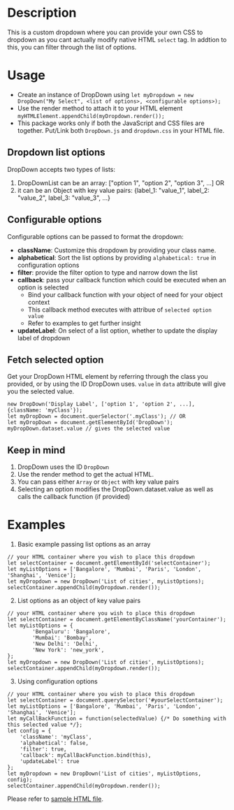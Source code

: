# Description

This is a custom dropdown where you can provide your own CSS to dropdown as you cant actually modify native HTML `select` tag. In addtion to this, you can filter through the list of options.

# Usage

- Create an instance of DropDown using
`let myDropdown = new DropDown("My Select", <list of options>, <configurable options>);`
- Use the render method to attach it to your HTML element
`myHTMLElement.appendChild(myDropdown.render());`
- This package works only if both the JavaScript and CSS files are together. Put/Link both `DropDown.js` and `dropdown.css` in your HTML file.

## Dropdown list options
DropDown accepts two types of lists:
1. DropDownList can be an array: ["option 1", "option 2", "option 3", ...] OR
2. it can be an Object with key value pairs: {label_1: "value_1", label_2: "value_2", label_3: "value_3", ...}
## Configurable options
Configurable options can be passed to format the dropdown:
- **className**: Customize this dropdown by providing your class name.
- **alphabetical**: Sort the list options by providing `alphabetical: true` in configuration options
- **filter**: provide the filter option to type and narrow down the list
- **callback**: pass your callback function which could be executed when an option is selected
  - Bind your callback function with your object of need for your object context
  - This callback method executes with attribue of `selected option value`
  - Refer to examples to get further insight
- **updateLabel**: On select of a list option, whether to update the display label of dropdown
## Fetch selected option
Get your DropDown HTML element by referring through the class you provided, or by using the ID DropDown uses.
`value` in `data` attribute will give you the selected value.
```
new DropDown('Display Label', ['option 1', 'option 2', ...], {className: 'myClass'});
let myDropDown = document.querSelector('.myClass'); // OR
let myDropDown = document.getElementById('DropDown');
myDropDown.dataset.value // gives the selected value
```

## Keep in mind
1. DropDown uses the ID `DropDown`
2. Use the render method to get the actual HTML.
3. You can pass either `Array` or `Object` with key value pairs
4. Selecting an option modifies the DropDown.dataset.value as well as calls the callback function (if provided)

# Examples
1. Basic example passing list options as an array
```
// your HTML container where you wish to place this dropdown
let selectContainer = document.getElementById('selectContainer');
let myListOptions = ['Bangalore', 'Mumbai', 'Paris', 'London', 'Shanghai', 'Venice'];
let myDropdown = new DropDown('List of cities', myListOptions);
selectContainer.appendChild(myDropdown.render());
```
2. List options as an object of key value pairs
```
// your HTML container where you wish to place this dropdown
let selectContainer = document.getElementByClassName('yourContainer');
let myListOptions = {
        'Bengaluru': 'Bangalore',
        'Mumbai': 'Bombay',
        'New Delhi': 'Delhi',
        'New York': 'new_york',
};
let myDropdown = new DropDown('List of cities', myListOptions);
selectContainer.appendChild(myDropdown.render());
```
3. Using configuration options
```
// your HTML container where you wish to place this dropdown
let selectContainer = document.querySelector('#yourSelectContainer');
let myListOptions = ['Bangalore', 'Mumbai', 'Paris', 'London', 'Shanghai', 'Venice'];
let myCallBackFunction = function(selectedValue) {/* Do something with this selected value */};
let config = {
    'className': 'myClass',
    'alphabetical': false,
    'filter': true,
    'callback': myCallBackFunction.bind(this),
    'updateLabel': true
};
let myDropdown = new DropDown('List of cities', myListOptions, config);
selectContainer.appendChild(myDropdown.render());
```

Please refer to [sample HTML file](https://github.com/shashankshovit/selectbox/blob/master/sample.html).


